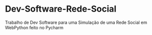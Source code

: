 # Dev-Software-Rede-Social
Trabalho de Dev Software para uma Simulação de uma Rede Social em WebPython feito no Pycharm
